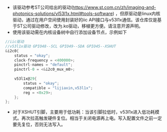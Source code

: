 + 该驱动参考ST公司给出的驱动(https://www.st.com.cn/zh/imaging-and-photonics-solutions/vl53l1x.html#tools-software) ，但原驱动是linux内核驱动，通过在用户空间使用封装好的iic API接口与v53l1x通信。该仓库仅是基于ST公司驱动修改，改为.ko驱动，移植更方便。请注意开源声明。
+ 使用该驱动需在内核设备树中自行添加设备节点，示例如下
```C
//iic驱动
//v53l1x驱动 GPIO48--SCL GPIO49--SDA GPIO45--XSHUT
&i2c0{
	status = "okay";
	clock-frequency = <400000>;
	pinctrl-names = "default";
	pinctrl-0 = <&i2c0_mux_m0>;
	
	v53l1x@29{
		status = "okay";
		compatible = "lijiaxin,v53l1x";
		reg = <0x29>;
	};
};
```
+ 对于XSHUT引脚，主要用于低功耗：当该引脚拉低时，v53l1x进入低功耗模式。再次拉高触发硬件复位。相当于关闭电源再上电。写入配置文件之前一定要先复位，否则无法写入。
